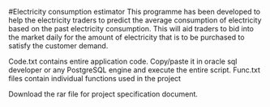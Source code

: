  #Electricity consumption estimator
 This programme has been developed to help the electricity traders to predict the average consumption of electricity based on the 
 past electricity consumption. This will aid traders to bid into the market daily for the amount of electricity that is to be purchased 
 to satisfy the customer demand. 
 
 Code.txt contains entire application code. Copy/paste it in oracle sql developer or any PostgreSQL engine and execute the entire script.
 Func.txt files contain individual functions used in the project

Download the rar file for project specification document.

